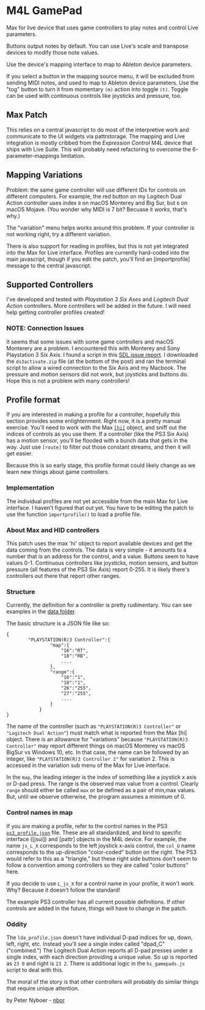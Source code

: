 # M4L GamePad

Max for live device that uses game controllers to play notes and control Live parameters.

Buttons output notes by default. You can use Live's scale and transpose devices to modify those note values.

Use the device's mapping interface to map to Ableton device parameters.

If you select a button in the mapping source menu, it will be excluded from sending MIDI notes, and used to map to Ableton device parameters. Use the "tog" button to turn it from momentary `(m)` action into toggle `(t)`. Toggle can be used with continuous controls like joysticks and pressure, too.

## Max Patch

This relies on a central javascript to do most of the interpretive work and communicate to the UI widgets via pattrstorage. 
The mapping and Live integration is mostly cribbed from the *Expression Control* M4L device that ships with Live Suite. This will probably need refactoring to overcome the 6-parameter-mappings limitation. 

## Mapping Variations

Problem: the same game controller will use different IDs for controls on different computers. 
For example, the red button on my Logitech Dual Action controller uses index `8` on macOS Monterey and Big Sur, but `6` on macOS Mojave. (You wonder why MIDI is 7 bit? Becuase it _works_, that's why.)

The "variation" menu helps works around this problem. If your controller is not working right, try a different variation.

There is also support for reading in profiles, but this is not yet integrated into the Max for Live interface. Profiles are currently hard-coded into the main javascript, though if you edit the patch, you'll find an [importprofile] message to the central javascript.

## Supported Controllers

I've developed and tested with *Playstation 3 Six Axes* and *Logitech Dual Action* controllers. More controllers will be added in the future. I will need help getting controller profiles created! 

### NOTE: Connection Issues

It seems that some issues with some game controllers and macOS Monterery are a problem. I encountered this with Monterey and Sony Playstation 3 Six Axis. I found a script in this [SDL issue report](https://github.com/libsdl-org/SDL/issues/4923#issuecomment-966722634). I downloaded the `ds3activate.zip` file (at the bottom of the post) and ran the terminal script to allow a wired connection to the Six Axis and my Macbook. The pressure and motion sensors did not work, but joysticks and buttons do. Hope this is not a problem with many controllers!

## Profile format

If you are interested in making a profile for a controller, hopefully this section provides some enlightenment. Right now, it is a pretty manual exercise. You'll need to work with the Max [`[hi]`](https://docs.cycling74.com/max7/refpages/hi) object, and sniff out the indices of controls as you use them. If a controller (like the PS3 Six Axis) has a motion sensor, you'll be flooded with a bunch data that gets in the way. Just use `[route]` to filter out those constant streams, and then it will get easier.

Because this is so early stage, this profile format could likely change as we learn new things about game controllers.

### Implementation

The individual profiles are not yet accessible from the main Max for Live interface. I haven't figured that out yet.  You have to be editing the patch to use the function `importprofile()` to load a profile file.

### About Max and HID controllers

This patch uses the max 'hi' object to report available devices and get the data coming from the controls. The data is very simple - it amounts to a number that is an address for the control, and a value. Buttons seem to have values 0-1. Continuous controllers like joysticks, motion sensors, and button pressure (all features of the PS3 Six Axis) report 0-255. It is likely there's controllers out there that report other ranges.

### Structure

Currently, the definition for a controller is pretty rudimentary. You can see examples in the [data folder](https://github.com/nyboer/M4L-GamePad/tree/main/Game%20Controller%20Project/data).

The basic structure is a JSON file like so:
```
{
		"PLAYSTATION(R)3 Controller":{
				"map":{
					"16":"RT",
					"18":"RB",
					....
				},
				"range":{
					"16":"1",
					"18":"1",
					"26":"255",
					"27":"255",
					....
				}
			}
}
```
The name of the controller (such as `"PLAYSTATION(R)3 Controller"` or `"Logitech Dual Action"`) must match what is reported from the Max [hi] object. There is an allowance for "variations" because `"PLAYSTATION(R)3 Controller"` may report different things on macOS Monterey vs macOS BigSur vs Windows 10, etc. In that case, the name can be followed by an integer, like `"PLAYSTATION(R)3 Controller 2"` for variation 2. This is accessed in the variation sub menu of the Max for Live interface.

In the `map`, the leading integer is the index of something like a joystick x axis or D-pad press. 
The range is the observed max value from a control. 
Clearly `range` should either be called `max` or be defined as a pair of min,max values. But, until we observe otherwise, the program assumes a minimum of 0.

### Control names in map

If you are making a profile, refer to the control names in the PS3 [`ps3_profile.json`](https://github.com/nyboer/M4L-GamePad/blob/main/Game%20Controller%20Project/data/ps3_profile.json) file.
These are all standardized, and bind to specific interface ([jsui]) and [pattr] objects in the M4L device. For example, the name `js_L_X` corresponds to the left joystick x-axis control, the `col_U` name corresponds to the up-direction "color-coded" button on the right. The PS3 would refer to this as a "triangle," but these right side buttons don't seem to follow a convention among controllers so they are called "color buttons" here.

If you decide to use `L_js_X` for a control name in your profile, it won't work. Why? Because it doesn't follow the standard!

The example PS3 controller has all current possible definitions. If other controls are added in the future, things will have to change in the patch.

### Oddity

The `lda_profile.json` doesn't have individual D-pad indices for up, down, left, right, etc. Instead you'll see a single index called "dpad_C" ("combined.") The Logitech Dual Action reports all D-pad presses under a single index, with each direction providing a unique value. So up is reported as `23 0` and right is `23 2`. There is additional logic in the `hi_gamepads.js` script to deal with this. 

The moral of the story is that other controllers will probably do similar things that require unique attention.

by Peter Nyboer - [nbor](https://nbor.us)
